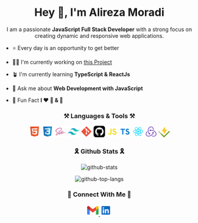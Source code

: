 <div align="center">

# Hey 👋, I'm Alireza Moradi

</div>

<div align="center">

  I am a passionate 
  **JavaScript Full Stack Developer**
  with a strong focus on creating dynamic and 
  responsive web applications.

</div>

- ⭐ Every day is an opportunity to get better

- 👨‍💻 I'm currently working on [this Project]()

- 🪴 I'm currently learning **TypeScript & ReactJs**

- 💬 Ask me about **Web Development with JavaScript**

- 💫 Fun Fact **I ❤️ 💪 & 🎸**

<div align="center">

  ### ⚒️ Languages & Tools ⚒️

  <img 
    src="./pictures/html5.svg" 
    alt="Html5 logo"
    title="Html5"
    width="30"
  />
  <img 
    src="./pictures/css3.svg" 
    alt="Css3 logo"
    title="Css3"
    width="30"
  />
  <img 
    src="./pictures/sass.svg" 
    alt="Sass logo" 
    title="Sass"
    width="30"
  />
  <img 
    src="./pictures/tailwindcss.svg" 
    alt="Tailwindcss logo" 
    title="TailwindCss"
    width="30"
  />
  <img 
    src="./pictures/git.svg" 
    alt="Git logo" 
    title="Git"
    width="30"
  />
  <img 
    src="./pictures/github.svg" 
    alt="Github logo" 
    title="Github"
    width="30"
  />
  <img 
    src="./pictures/javascript.svg" 
    alt="JavaScript logo" 
    title="JavaScript"
    width="30"
  />
  <img 
    src="./pictures/typescript.svg" 
    alt="TypeScript logo" 
    title="TypeScript"
    width="30"
  />
  <img 
    src="./pictures/reactJs.svg" 
    alt="ReactJs logo" 
    title="ReactJs"
    width="30"
  />
  <img 
    src="./pictures/redux.svg" 
    alt="Redux logo" 
    title="Redux"
    width="30"
  />
  <img 
    src="./pictures/Vitest.svg" 
    alt="Vitest logo" 
    title="Vitest"
    width="30"
  />
</div>

<div align="center">

  ### 🎗️ Github Stats 🎗️

  ![github-stats](https://github-readme-stats.vercel.app/api?username=Alireza-Moradi7&show_icons=true&hide_border=true&icon_color=42b883&)

  ![github-top-langs](https://github-readme-stats.vercel.app/api/top-langs/?username=Alireza-Moradi7&hide_border=true&layout=compact&langs_count=10)

</div>

<div align="center">

  ### 🤝 Connect With Me 🤝
  <a href="mailto:me.alirezamoradi@gmail.com">
    <img 
      src="./pictures/gmail.svg"
      alt="Gmail logo" 
      width="30"
    />
  </a>
  <a href="https://www.linkedin.com/in/alireza-moradi-72a337266/">
    <img 
      src="./pictures/linkedIn.svg"
      alt="LinkedIn logo" 
      width="30"
    />
  </a>
</div>